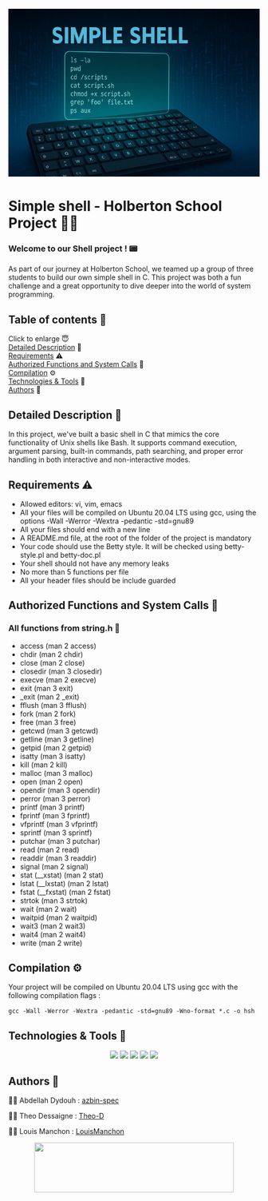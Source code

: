 <p align="center">
<img src="test.jpg">
</p>

# Simple shell - Holberton School Project 🧑‍🎓


### Welcome to our Shell project ! 📟

As part of our journey at Holberton School, we teamed up a group of three students to build our own simple shell in C.
This project was both a fun challenge and a great opportunity to dive deeper into the world of system programming.

## Table of contents 📄

<detail>
    <summary>
        Click to enlarge 😇
    </summary>
<a href="detailed-description">Detailed Description</a> 📝
<br>
<a href="requirements">Requirements</a> ⚠️
<br>
<a href="authorized-functions-and-system-calls">Authorized Functions and System Calls</a>  📢
<br>
<a href="compilation">Compilation</a> ⚙️
<br>
<a href="technologies-&-tools">Technologies & Tools</a> 🧩
<br>
<a href="authors">Authors</a> 🤝

##  Detailed Description 📝

In this project, we've built a basic shell in C that mimics the core functionality of Unix shells like Bash. It supports command execution, argument parsing, built-in commands, path searching, and proper error handling in both interactive and non-interactive modes.

## Requirements ⚠️

+ Allowed editors: vi, vim, emacs
+ All your files will be compiled on Ubuntu 20.04 LTS using gcc, using the options -Wall -Werror -Wextra -pedantic -std=gnu89
+ All your files should end with a new line
+ A README.md file, at the root of the folder of the project is mandatory
+ Your code should use the Betty style. It will be checked using betty-style.pl and betty-doc.pl
+ Your shell should not have any memory leaks
+ No more than 5 functions per file
+ All your header files should be include guarded

## Authorized Functions and System Calls 📢



### All functions from string.h 🔐
+ access (man 2 access)
+ chdir (man 2 chdir)
+ close (man 2 close)
+ closedir (man 3 closedir)
+ execve (man 2 execve)
+ exit (man 3 exit)
+ _exit (man 2 _exit)
+ fflush (man 3 fflush)
+ fork (man 2 fork)
+ free (man 3 free)
+ getcwd (man 3 getcwd)
+ getline (man 3 getline)
+ getpid (man 2 getpid)
+ isatty (man 3 isatty)
+ kill (man 2 kill)
+ malloc (man 3 malloc)
+ open (man 2 open)
+ opendir (man 3 opendir)
+ perror (man 3 perror)
+ printf (man 3 printf)
+ fprintf (man 3 fprintf)
+ vfprintf (man 3 vfprintf)
+ sprintf (man 3 sprintf)
+ putchar (man 3 putchar)
+ read (man 2 read)
+ readdir (man 3 readdir)
+ signal (man 2 signal)
+ stat (__xstat) (man 2 stat)
+ lstat (__lxstat) (man 2 lstat)
+ fstat (__fxstat) (man 2 fstat)
+ strtok (man 3 strtok)
+ wait (man 2 wait)
+ waitpid (man 2 waitpid)
+ wait3 (man 2 wait3)
+ wait4 (man 2 wait4)
+ write (man 2 write)

## Compilation ⚙️

Your project will be compiled on Ubuntu 20.04 LTS using gcc with the following compilation flags  :

````
gcc -Wall -Werror -Wextra -pedantic -std=gnu89 -Wno-format *.c -o hsh
````

##  Technologies & Tools 🧩

<p align="center">
    <img src="https://img.shields.io/badge/Vim-019733?style=for-the-badge&logo=vim&logoColor=white">
    <img src="https://img.shields.io/badge/Linux-333333?style=for-the-badge&logo=linux&logoColor=white">
    <img src="https://img.shields.io/badge/Git-F05032?style=for-the-badge&logo=git&logoColor=white">
    <img src="https://img.shields.io/badge/GCC-343741?style=for-the-badge&logo=gnu&logoColor=white">
    <img src="https://img.shields.io/badge/C-00599C?style=for-the-badge&logo=c&logoColor=white">
</p>


## Authors 🤝

👨‍💻 Abdellah Dydouh : [azbin-spec](https://github.com/azbin-spec)

🧑‍💻 Theo Dessaigne : [Theo-D](https://github.com/Theo-D)

🧑‍💻 Louis Manchon : [LouisManchon](https://github.com/LouisManchon)

<p align="center">
    <img src="https://ml.globenewswire.com/Resource/Download/a08e6c28-55be-44c8-8461-03544f094b38" width="400" height="100">
<p/>
